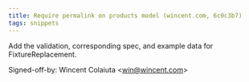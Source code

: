 ```yaml
---
title: Require permalink on products model (wincent.com, 6c0c3b7)
tags: snippets
---
```


Add the validation, corresponding spec, and example data for FixtureReplacement.

Signed-off-by: Wincent Colaiuta &lt;win@wincent.com&gt;
